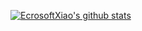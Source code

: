 [![EcrosoftXiao's github stats](https://github-readme-stats.vercel.app/api?username=EcrosoftXiao)](https://github.com/anuraghazra/github-readme-stats)
